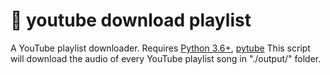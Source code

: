 # :rocket: youtube download playlist
A YouTube playlist downloader. Requires [Python 3.6+](https://www.python.org/downloads/), [pytube](https://github.com/nficano/pytube)
This script will download the audio of every YouTube playlist song in "./output/" folder.

